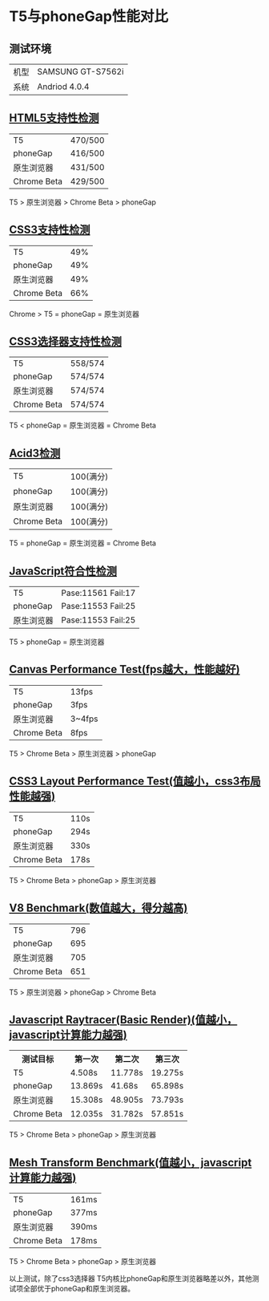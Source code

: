 # T5与phoneGap性能对比

## 测试环境
<table>
    <tr><td>机型</td><td>SAMSUNG GT-S7562i</td></tr>
    <tr><td>系统</td><td>Andriod 4.0.4</td></tr>
</table>

## [HTML5支持性检测](http://html5test.com)
<table>
    <tr><td>T5</td><td>470/500</td></tr>
    <tr><td>phoneGap</td><td>416/500</td></tr>
    <tr><td>原生浏览器</td><td>431/500</td></tr>
    <tr><td>Chrome Beta</td><td>429/500</td></tr>
</table>

T5 > 原生浏览器 > Chrome Beta > phoneGap

## [CSS3支持性检测](http://css3test.com)
<table>
    <tr><td>T5</td><td>49%</td></tr>
    <tr><td>phoneGap</td><td>49%</td></tr>
    <tr><td>原生浏览器</td><td>49%</td></tr>
    <tr><td>Chrome Beta</td><td>66%</td></tr>
</table>

Chrome > T5 = phoneGap = 原生浏览器

## [CSS3选择器支持性检测](http://tools.css3.info/selectors-test/test.html)
<table>
    <tr><td>T5</td><td>558/574</td></tr>
    <tr><td>phoneGap</td><td>574/574</td></tr>
    <tr><td>原生浏览器</td><td>574/574</td></tr>
    <tr><td>Chrome Beta</td><td>574/574</td></tr>
</table>

T5 < phoneGap = 原生浏览器 = Chrome Beta

## [Acid3检测](http://acid3.acidtests.org)
<table>
    <tr><td>T5</td><td>100(满分)</td></tr>
    <tr><td>phoneGap</td><td>100(满分)</td></tr>
    <tr><td>原生浏览器</td><td>100(满分)</td></tr>
    <tr><td>Chrome Beta</td><td>100(满分)</td></tr>
</table>

T5 = phoneGap = 原生浏览器 = Chrome Beta

## [JavaScript符合性检测](http://test262.ecmascript.org/default.html)
<table>
    <tr><td>T5</td><td>Pase:11561 Fail:17</td></tr>
    <tr><td>phoneGap</td><td>Pase:11553 Fail:25</td></tr>
    <tr><td>原生浏览器</td><td>Pase:11553 Fail:25</td></tr>
</table>

T5 > phoneGap = 原生浏览器

## [Canvas Performance Test(fps越大，性能越好)](http://www.smashcat.org/av/canvas_test/)

<table>
    <tr><td>T5</td><td>13fps</td></tr>
    <tr><td>phoneGap</td><td>3fps</td></tr>
    <tr><td>原生浏览器</td><td>3~4fps</td></tr>
    <tr><td>Chrome Beta</td><td>8fps</td></tr>
</table>

T5 > Chrome Beta > 原生浏览器 > phoneGap

## [CSS3 Layout Performance Test(值越小，css3布局性能越强)](http://ie.microsoft.com/testdrive/performance/mazesolver)

<table>
    <tr><td>T5</td><td>110s</td></tr>
    <tr><td>phoneGap</td><td>294s</td></tr>
    <tr><td>原生浏览器</td><td>330s</td></tr>
    <tr><td>Chrome Beta</td><td>178s</td></tr>
</table>

T5 > Chrome Beta > phoneGap > 原生浏览器


## [V8 Benchmark(数值越大，得分越高)](http://octane-benchmark.googlecode.com/svn/latest/index.html)
<table>
    <tr><td>T5</td><td>796</td></tr>
    <tr><td>phoneGap</td><td>695</td></tr>
    <tr><td>原生浏览器</td><td>705</td></tr>
    <tr><td>Chrome Beta</td><td>651</td></tr>
</table>

T5 > 原生浏览器 > phoneGap > Chrome Beta

## [Javascript Raytracer(Basic Render)(值越小，javascript计算能力越强)](http://nontroppo.org/timer/progressive_raytracer.html)

<table>
    <tr><th>测试目标</th><th>第一次</th><th>第二次</th><th>第三次</th></tr>
    <tr><td>T5</td><td>4.508s</td><td>11.778s</td><td>19.275s</td></tr>
    <tr><td>phoneGap</td><td>13.869s</td><td>41.68s</td><td>65.898s</td></tr>
    <tr><td>原生浏览器</td><td>15.308s</td><td>48.905s</td><td>73.793s</td></tr>
    <tr><td>Chrome Beta</td><td>12.035s</td><td>31.782s</td><td>57.851s</td></tr>
</table>

T5 > Chrome Beta > phoneGap > 原生浏览器

## [Mesh Transform Benchmark(值越小，javascript计算能力越强)](http://www.webkit.org/misc/morph.html)

<table>
    <tr><td>T5</td><td>161ms</td></tr>
    <tr><td>phoneGap</td><td>377ms</td></tr>
    <tr><td>原生浏览器</td><td>390ms</td></tr>
    <tr><td>Chrome Beta</td><td>178ms</td></tr>
</table>

T5 > Chrome Beta > phoneGap > 原生浏览器


以上测试，除了css3选择器 T5内核比phoneGap和原生浏览器略差以外，其他测试项全部优于phoneGap和原生浏览器。
